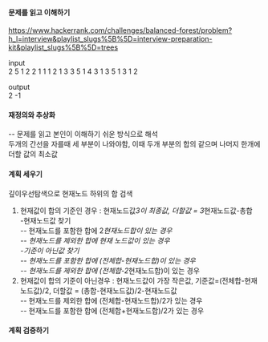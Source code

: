 #### 문제를 읽고 이해하기
https://www.hackerrank.com/challenges/balanced-forest/problem?h_l=interview&playlist_slugs%5B%5D=interview-preparation-kit&playlist_slugs%5B%5D=trees	

input</br>
2
5
1 2 2 1 1
1 2
1 3
3 5
1 4
3
1 3 5
1 3
1 2


output</br>
2
-1

 
#### 재정의와 추상화<br>
-- 문제를 읽고 본인이 이해하기 쉬운 방식으로 해석<br>
두개의 간선을 자를때 세 부분이 나와야함, 이때 두개 부분의 합의 같으며 나머지 한개에 더할 값의 최소값

#### 계획 세우기<br>
깊이우선탐색으로 현재노드 하위의 합 검색
1. 현재값이 합의 기준인 경우 : 현재노드값*3이 최종값, 더할값 = 3*현재노드값-총합<br>
-현재노드값 찾기<br>
-- 현재노드를 포함한 합에 2*현재노드합이 있는 경우<br>
-- 현재노드를 제외한 합에 현재 노드값이 있는 경우<br>
-기준이 아닌값 찾기<br>
-- 현재노드를 포함한 합에 (전체합-현재노드합)이 있는 경우<br>
-- 현재노드를 제외한 합에 (전체합-2*현재노드합)이 있는 경우<br>
2. 현재값이 합의 기준이 아닌경우 : 현재노드값이 가장 작은값, 기준값=(전체합-현재노드값)/2, 더할값 = (총합-현재노드값)/2-현재노드값<br>
-- 현재노드를 제외한 합에 (전체합-현재노드합)/2가 있는 경우 <br>
-- 현재노드를 포함한 합에 (전체합+현재노드합)/2가 있는 경우<br>

#### 계획 검증하기
